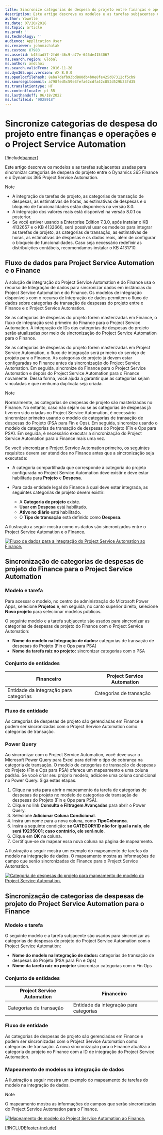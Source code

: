 ```yaml
---
title: Sincronize categorias de despesa do projeto entre finanças e operações e o Project Service Automation
description: Este artigo descreve os modelos e as tarefas subjacentes usadas para sincronizar categorias de despesa do projeto entre o Microsoft Dynamics 365 Finance e o Dynamics 365 Project Service Automation.
author: Yowelle
ms.date: 07/20/2018
ms.topic: article
ms.prod: ''
ms.technology: ''
audience: Application User
ms.reviewer: johnmichalak
ms.custom: 87983
ms.assetid: b454ad57-2fd6-46c9-a77e-646de4153067
ms.search.region: Global
ms.author: andchoi
ms.search.validFrom: 2016-11-28
ms.dyn365.ops.version: AX 8.0.0
ms.openlocfilehash: 8eba7defb93bd880db4b0e8fe425d07312cf5cb9
ms.sourcegitcommit: a798fed5c59e3fefa62cdfa42c852d529b33fd35
ms.translationtype: HT
ms.contentlocale: pt-BR
ms.lasthandoff: 06/18/2022
ms.locfileid: "9028918"
---
```

# <a name="synchronize-project-expense-categories-between-finance-and-operations-and-project-service-automation"></a>Sincronize categorias de despesa do projeto entre finanças e operações e o Project Service Automation

[!include[banner](../includes/banner.md)]

Este artigo descreve os modelos e as tarefas subjacentes usadas para sincronizar categorias de despesa do projeto entre o Dynamics 365 Finance e o Dynamics 365 Project Service Automation.

> [!NOTE]
> - A integração de tarefas de projeto, as categorias de transação de despesas, as estimativas de horas, as estimativas de despesas e o bloqueio de funcionalidades estão disponíveis na versão 8.0.
> - A integração dos valores reais está disponível na versão 8.0.1 ou posterior.
> - Se você estiver usando a Enterprise Edition 7.3.0, após instalar o KB 4132657 e o KB 4132660, será possível usar os modelos para integrar as tarefas de projeto, as categorias de transação, as estimativas de horas, as estimativas de despesas e os dados reais, além de configurar o bloqueio de funcionalidades. Caso seja necessário redefinir as distribuições contábeis, recomendamos instalar o KB 4131710.

## <a name="data-flow-for-project-service-automation-and-finance"></a>Fluxo de dados para Project Service Automation e o Finance

A solução de integração do Project Service Automation e do Finance usa o recurso de Integração de dados para sincronizar dados em instâncias do Project Service Automation e do Finance. Os modelos de integração disponíveis com o recurso de Integração de dados permitem o fluxo de dados sobre categorias de transação de despesas do projeto entre o Finance e o Project Service Automation.

Se as categorias de despesas do projeto forem masterizadas em Finance, o fluxo de integração será primeiro do Finance para o Project Service Automation. A integração de IDs das categorias de despesas do projeto serão atualizadas por meio de sincronização do Project Service Automation para o Finance.

Se as categorias de despesas do projeto forem masterizadas em Project Service Automation, o fluxo de integração será primeiro do serviço de projeto para o Finance. As categorias de projeto já devem estar configuradas no Finance antes da sincronização do Project Service Automation. Em seguida, sincronize do Finance para o Project Service Automation e depois do Project Service Automation para o Finance novamente. Dessa forma, você ajuda a garantir que as categorias sejam vinculadas e que nenhuma duplicata seja criada.

> [!NOTE]
> Normalmente, as categorias de despesas de projeto são masterizadas no Finance. No entanto, caso não sejam ou se as categorias de despesas já tiverem sido criadas no Project Service Automation, é necessário sincronizar primeiro usando o modelo de categorias de transação de despesas do Projeto (PSA para Fin e Ops). Em seguida, sincronize usando o modelo de categorias de transação de despesas do Projeto (Fin e Ops para PSA). Em seguida, é necessário executar a sincronização do Project Service Automation para o Finance mais uma vez.
>
> Se você sincronizar o Project Service Automation primeiro, os seguintes requisitos devem ser atendidos no Finance antes que a sincronização seja executada:
>
> - A categoria compartilhada que corresponde à categoria do projeto configurada no Project Service Automation deve existir e deve estar habilitada para **Projeto** e **Despesa**.
> - Para cada entidade legal do Finance à qual deve estar integrada, as seguintes categorias de projeto devem existir:
>
>     - A **Categoria de projeto** existe. 
>     - **Usar em Despesa** está habilitado.
>     - **Ativo no diário** está habilitado.
>     - O **Tipo de transação** está definido como **Despesa**.

A ilustração a seguir mostra como os dados são sincronizados entre o Project Service Automation e o Finance.

[![Fluxo de dados para a integração do Project Service Automation ao Finance.](./media/ProjectExpenseCategoriesFlow.png)](./media/ProjectExpenseCategoriesFlow.png)

## <a name="project-expense-category-synchronization-from-finance-to-project-service-automation"></a>Sincronização de categorias de despesas de projeto do Finance para o Project Service Automation

### <a name="template-and-task"></a>Modelo e tarefa

Para acessar o modelo, no centro de administração do Microsoft Power Apps, selecione **Projetos** e, em seguida, no canto superior direito, selecione **Novo projeto** para selecionar modelos públicos.

O seguinte modelo e a tarefa subjacente são usados para sincronizar as categorias de despesas de projeto do Finance com o Project Service Automation:

- **Nome do modelo na Integração de dados:** categorias de transação de despesas do Projeto (Fin e Ops para PSA)
- **Nome da tarefa raiz no projeto:** sincronizar categorias com o PSA

### <a name="entity-set"></a>Conjunto de entidades

| Financeiro                           | Project Service Automation |
|-----------------------------------|----------------------------|
| Entidade da integração para categorias | Categorias de transação     |

### <a name="entity-flow"></a>Fluxo de entidade

As categorias de despesas de projeto são gerenciadas em Finance e podem ser sincronizadas com o Project Service Automation como categorias de transação.

### <a name="power-query"></a>Power Query

Ao sincronizar com o Project Service Automation, você deve usar o Microsoft Power Query para Excel para definir o tipo de cobrança na categoria de transação. O modelo de categorias de transação de despesas do Projeto (Fin e Ops para PSA) oferece um mapeamento e uma coluna padrão. Se você criar seu próprio modelo, adicione uma coluna condicional no Power Query. Siga estas etapas.

1. Clique na seta para abrir o mapeamento da tarefa de categorias de despesas de projeto no modelo de categorias de transação de despesas do Projeto (Fin e Ops para PSA).
2. Clique no link **Consulta e Filtragem Avançadas** para abrir o Power Query.
2. Selecione **Adicionar Coluna Condicional**.
3. Insira um nome para a nova coluna, como **TipoCobrança**.
4. Insira a seguinte condição: **se CATEGORYID não for igual a nulo, ele será 19235001; caso contrário, ele será nulo**.
5. Clique em **OK** na coluna.
6. Certifique-se de mapear essa nova coluna na página de mapeamento.

A ilustração a seguir mostra um exemplo do mapeamento de tarefas do modelo na integração de dados. O mapeamento mostra as informações de campo que serão sincronizadas do Finance para o Project Service Automation.

[![Categoria de despesas do projeto para mapeamento de modelo do Project Service Automation.](./media/ProjectExpenseCategoriesToPSAMapping.jpg)](./media/ProjectExpenseCategoriesToPSAMapping.jpg)

## <a name="project-expense-category-synchronization-from-project-service-automation-to-finance"></a>Sincronização de categorias de despesas de projeto do Project Service Automation para o Finance

### <a name="template-and-task"></a>Modelo e tarefa

O seguinte modelo e a tarefa subjacente são usados para sincronizar as categorias de despesas de projeto do Project Service Automation com o Project Service Automation:

- **Nome do modelo na Integração de dados:** categorias de transação de despesas do Projeto (PSA para Fin e Ops)
- **Nome da tarefa raiz no projeto:** sincronizar categorias com o Fin Ops

### <a name="entity-set"></a>Conjunto de entidades

| Project Service Automation | Financeiro                           |
|----------------------------|-----------------------------------|
| Categorias de transação     | Entidade da integração para categorias |

### <a name="entity-flow"></a>Fluxo de entidade

As categorias de despesas de projeto são gerenciadas em Finance e podem ser sincronizadas com o Project Service Automation como categorias de transação. A nova sincronização para o Finance atualiza a categoria do projeto no Finance com a ID de integração do Project Service Automation.

### <a name="template-mapping-in-data-integration"></a>Mapeamento de modelos na integração de dados

A ilustração a seguir mostra um exemplo do mapeamento de tarefas do modelo na integração de dados.

> [!NOTE]
> O mapeamento mostra as informações de campos que serão sincronizadas do Project Service Automation para o Finance.

[![Mapeamento de modelo do Project Service Automation ao Finance.](./media/ProjectExpenseCategoriesToFinOpsMapping.jpg)](./media/ProjectExpenseCategoriesToFinOpsMapping.jpg)


[!INCLUDE[footer-include](../includes/footer-banner.md)]
